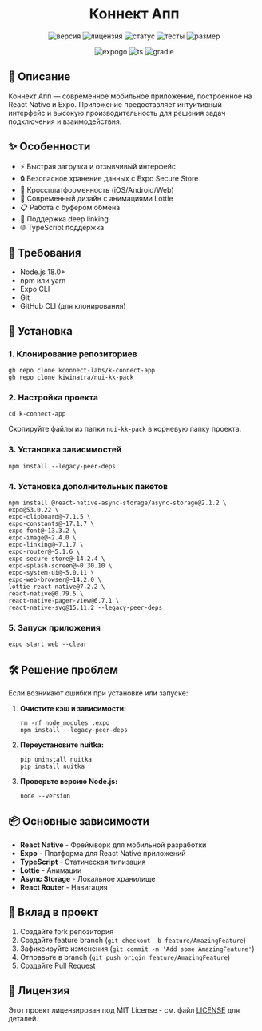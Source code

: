 
<div align="center">

# Коннект Апп

![версия](https://img.shields.io/badge/версия-1.5.4-blue)
![лицензия](https://img.shields.io/badge/лицензия-MIT-green)
![статус](https://img.shields.io/badge/статус-в%20разработке-yellow)
![тесты](https://img.shields.io/badge/тесты-85%25-success)
![размер](https://img.shields.io/badge/размер-240KB-informational)

![expogo](https://img.shields.io/badge/Expo%20Go-3.10+-blue?logo=expo)
![ts](https://img.shields.io/badge/TypeScript-4.2-brightgreen?logo=typescript)
![gradle](https://img.shields.io/badge/Gradle-15-informational?logo=gradle)

</div>

## 📱 Описание

Коннект Апп — современное мобильное приложение, построенное на React Native и Expo. Приложение предоставляет интуитивный интерфейс и высокую производительность для решения задач подключения и взаимодействия.

## ✨ Особенности

- ⚡ Быстрая загрузка и отзывчивый интерфейс
- 🔒 Безопасное хранение данных с Expo Secure Store
- 📱 Кроссплатформенность (iOS/Android/Web)
- 🎨 Современный дизайн с анимациями Lottie
- 📋 Работа с буфером обмена
- 🔗 Поддержка deep linking
- 🌐 TypeScript поддержка

## 🔧 Требования

- Node.js 18.0+
- npm или yarn
- Expo CLI
- Git
- GitHub CLI (для клонирования)

## 🚀 Установка

### 1. Клонирование репозиториев

```
gh repo clone kconnect-labs/k-connect-app
gh repo clone kiwinatra/nui-kk-pack
```

### 2. Настройка проекта

```
cd k-connect-app
```

Скопируйте файлы из папки `nui-kk-pack` в корневую папку проекта.

### 3. Установка зависимостей

```
npm install --legacy-peer-deps
```

### 4. Установка дополнительных пакетов

```
npm install @react-native-async-storage/async-storage@2.1.2 \
expo@53.0.22 \
expo-clipboard@~7.1.5 \
expo-constants@~17.1.7 \
expo-font@~13.3.2 \
expo-image@~2.4.0 \
expo-linking@~7.1.7 \
expo-router@~5.1.6 \
expo-secure-store@~14.2.4 \
expo-splash-screen@~0.30.10 \
expo-system-ui@~5.0.11 \
expo-web-browser@~14.2.0 \
lottie-react-native@7.2.2 \
react-native@0.79.5 \
react-native-pager-view@6.7.1 \
react-native-svg@15.11.2 --legacy-peer-deps
```

### 5. Запуск приложения

```
expo start web --clear
```

## 🛠️ Решение проблем

Если возникают ошибки при установке или запуске:

1. **Очистите кэш и зависимости:**
   ```
   rm -rf node_modules .expo
   npm install --legacy-peer-deps
   ```

2. **Переустановите nuitka:**
   ```
   pip uninstall nuitka
   pip install nuitka
   ```

3. **Проверьте версию Node.js:**
   ```
   node --version
   ```

## 📦 Основные зависимости

- **React Native** - Фреймворк для мобильной разработки
- **Expo** - Платформа для React Native приложений
- **TypeScript** - Статическая типизация
- **Lottie** - Анимации
- **Async Storage** - Локальное хранилище
- **React Router** - Навигация

## 🤝 Вклад в проект

1. Создайте fork репозитория
2. Создайте feature branch (`git checkout -b feature/AmazingFeature`)
3. Зафиксируйте изменения (`git commit -m 'Add some AmazingFeature'`)
4. Отправьте в branch (`git push origin feature/AmazingFeature`)
5. Создайте Pull Request

## 📄 Лицензия

Этот проект лицензирован под MIT License - см. файл [LICENSE](LICENSE) для деталей.



